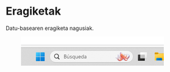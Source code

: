 # Eragiketak

Datu-basearen eragiketa nagusiak.

<figure><img src="../.gitbook/assets/image (1).png" alt=""><figcaption></figcaption></figure>
